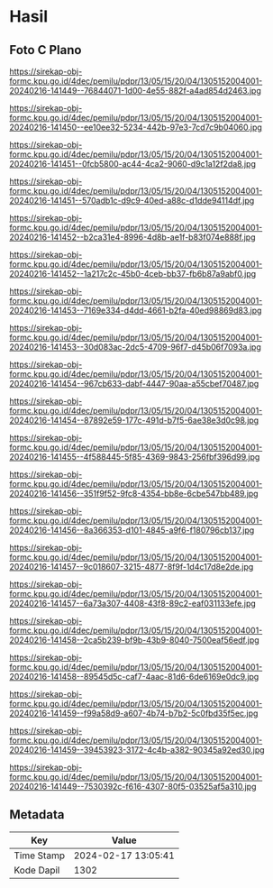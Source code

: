 # Hasil

## Foto C Plano

https://sirekap-obj-formc.kpu.go.id/4dec/pemilu/pdpr/13/05/15/20/04/1305152004001-20240216-141449--76844071-1d00-4e55-882f-a4ad854d2463.jpg

https://sirekap-obj-formc.kpu.go.id/4dec/pemilu/pdpr/13/05/15/20/04/1305152004001-20240216-141450--ee10ee32-5234-442b-97e3-7cd7c9b04060.jpg

https://sirekap-obj-formc.kpu.go.id/4dec/pemilu/pdpr/13/05/15/20/04/1305152004001-20240216-141451--0fcb5800-ac44-4ca2-9060-d9c1a12f2da8.jpg

https://sirekap-obj-formc.kpu.go.id/4dec/pemilu/pdpr/13/05/15/20/04/1305152004001-20240216-141451--570adb1c-d9c9-40ed-a88c-d1dde94114df.jpg

https://sirekap-obj-formc.kpu.go.id/4dec/pemilu/pdpr/13/05/15/20/04/1305152004001-20240216-141452--b2ca31e4-8996-4d8b-ae1f-b83f074e888f.jpg

https://sirekap-obj-formc.kpu.go.id/4dec/pemilu/pdpr/13/05/15/20/04/1305152004001-20240216-141452--1a217c2c-45b0-4ceb-bb37-fb6b87a9abf0.jpg

https://sirekap-obj-formc.kpu.go.id/4dec/pemilu/pdpr/13/05/15/20/04/1305152004001-20240216-141453--7169e334-d4dd-4661-b2fa-40ed98869d83.jpg

https://sirekap-obj-formc.kpu.go.id/4dec/pemilu/pdpr/13/05/15/20/04/1305152004001-20240216-141453--30d083ac-2dc5-4709-96f7-d45b06f7093a.jpg

https://sirekap-obj-formc.kpu.go.id/4dec/pemilu/pdpr/13/05/15/20/04/1305152004001-20240216-141454--967cb633-dabf-4447-90aa-a55cbef70487.jpg

https://sirekap-obj-formc.kpu.go.id/4dec/pemilu/pdpr/13/05/15/20/04/1305152004001-20240216-141454--87892e59-177c-491d-b7f5-6ae38e3d0c98.jpg

https://sirekap-obj-formc.kpu.go.id/4dec/pemilu/pdpr/13/05/15/20/04/1305152004001-20240216-141455--4f588445-5f85-4369-9843-256fbf396d99.jpg

https://sirekap-obj-formc.kpu.go.id/4dec/pemilu/pdpr/13/05/15/20/04/1305152004001-20240216-141456--351f9f52-9fc8-4354-bb8e-6cbe547bb489.jpg

https://sirekap-obj-formc.kpu.go.id/4dec/pemilu/pdpr/13/05/15/20/04/1305152004001-20240216-141456--8a366353-d101-4845-a9f6-f180796cb137.jpg

https://sirekap-obj-formc.kpu.go.id/4dec/pemilu/pdpr/13/05/15/20/04/1305152004001-20240216-141457--9c018607-3215-4877-8f9f-1d4c17d8e2de.jpg

https://sirekap-obj-formc.kpu.go.id/4dec/pemilu/pdpr/13/05/15/20/04/1305152004001-20240216-141457--6a73a307-4408-43f8-89c2-eaf031133efe.jpg

https://sirekap-obj-formc.kpu.go.id/4dec/pemilu/pdpr/13/05/15/20/04/1305152004001-20240216-141458--2ca5b239-bf9b-43b9-8040-7500eaf56edf.jpg

https://sirekap-obj-formc.kpu.go.id/4dec/pemilu/pdpr/13/05/15/20/04/1305152004001-20240216-141458--89545d5c-caf7-4aac-81d6-6de6169e0dc9.jpg

https://sirekap-obj-formc.kpu.go.id/4dec/pemilu/pdpr/13/05/15/20/04/1305152004001-20240216-141459--f99a58d9-a607-4b74-b7b2-5c0fbd35f5ec.jpg

https://sirekap-obj-formc.kpu.go.id/4dec/pemilu/pdpr/13/05/15/20/04/1305152004001-20240216-141459--39453923-3172-4c4b-a382-90345a92ed30.jpg

https://sirekap-obj-formc.kpu.go.id/4dec/pemilu/pdpr/13/05/15/20/04/1305152004001-20240216-141449--7530392c-f616-4307-80f5-03525af5a310.jpg


## Metadata

| Key        | Value               |
| ---------- | ------------------- |
| Time Stamp | 2024-02-17 13:05:41 |
| Kode Dapil | 1302                |




